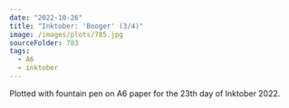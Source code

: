 ```yaml
---
date: "2022-10-26"
title: "Inktober: 'Booger' (3/4)"
image: /images/plots/785.jpg
sourceFolder: 783
tags:
  - A6
  - inktober
---
```


Plotted with fountain pen on A6 paper for the 23th day of Inktober 2022.
